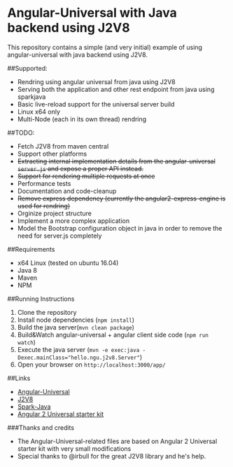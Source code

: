# Angular-Universal with Java backend using J2V8
This repository contains a simple (and very initial) example of using angular-universal with java backend using J2V8.

##Supported:
- Rendring using angular universal from java using J2V8
- Serving both the application and other rest endpoint from java using sparkjava
- Basic live-reload support for the universal server build 
- Linux x64 only
- Multi-Node (each in its own thread) rendring

##TODO:
- Fetch J2V8 from maven central
- Support other platforms
- ~~Extracting internal implementation details from the angular-universal `server.js` and expose a proper API instead.~~
- ~~Support for rendering multiple requests at once~~
- Performance tests 
- Documentation and code-cleanup
- ~~Remove express dependency (currently the angular2-express-engine is used for rendring)~~
- Orginize project structure
- Implement a more complex application
- Model the Bootstrap configuration object in java in order to remove the need for server.js completely

##Requirements
- x64 Linux (tested on ubuntu 16.04)
- Java 8
- Maven
- NPM
 
##Running Instructions
1. Clone the repository
2. Install node dependencies (`npm install`)
3. Build the java server(`mvn clean package`)
4. Build&Watch angular-universal + angular client side code (`npm run watch`)
5. Execute the java server (`mvn -e exec:java -Dexec.mainClass="hello.ngu.j2v8.Server"`)
6. Open your browser on `http://localhost:3000/app/`

##Links
- [Angular-Universal](https://github.com/angular/universal)
- [J2V8](https://github.com/eclipsesource/J2V8)
- [Spark-Java](http://sparkjava.com/)
- [Angular 2 Universal starter kit](https://github.com/angular/universal-starter)

###Thanks and credits
- The Angular-Universal-related files are based on Angular 2 Universal starter kit with very small modifications
- Special thanks to @irbull for the great J2V8 library and he's help.
